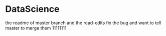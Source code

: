 # DataScience
the readme of master branch and the read-edits fix the bug and want to tell master to merge them
11111111
